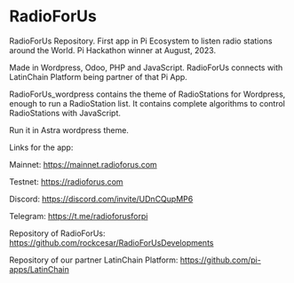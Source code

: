 # RadioForUs
RadioForUs Repository. First app in Pi Ecosystem to listen radio stations around the World. Pi Hackathon winner at August, 2023.

Made in Wordpress, Odoo, PHP and JavaScript. RadioForUs connects with LatinChain Platform being partner of that Pi App.

RadioForUs_wordpress contains the theme of RadioStations for Wordpress, enough to run a RadioStation list. It contains complete algorithms to control RadioStations with JavaScript.

Run it in Astra wordpress theme.

Links for the app:

Mainnet:
https://mainnet.radioforus.com

Testnet:
https://radioforus.com

Discord:
https://discord.com/invite/UDnCQupMP6

Telegram:
https://t.me/radioforusforpi

Repository of RadioForUs:
https://github.com/rockcesar/RadioForUsDevelopments

Repository of our partner LatinChain Platform:
https://github.com/pi-apps/LatinChain
